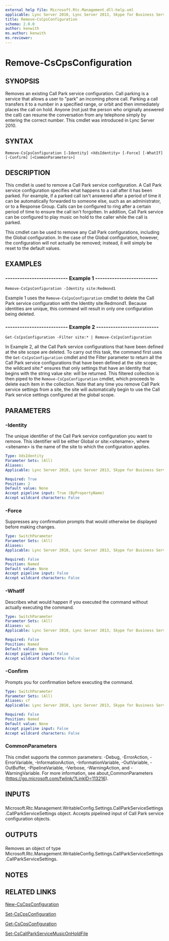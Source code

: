 ```yaml
---
external help file: Microsoft.Rtc.Management.dll-help.xml
applicable: Lync Server 2010, Lync Server 2013, Skype for Business Server 2015, Skype for Business Server 2019
title: Remove-CsCpsConfiguration
schema: 2.0.0
author: kenwith
ms.author: kenwith
ms.reviewer:
---
```


# Remove-CsCpsConfiguration

## SYNOPSIS
Removes an existing Call Park service configuration.
Call parking is a service that allows a user to "park" an incoming phone call.
Parking a call transfers it to a number in a specified range, or orbit and then immediately places the call on hold.
Anyone (not just the person who originally answered the call) can resume the conversation from any telephone simply by entering the correct number.
This cmdlet was introduced in Lync Server 2010.


## SYNTAX

```
Remove-CsCpsConfiguration [-Identity] <XdsIdentity> [-Force] [-WhatIf] [-Confirm] [<CommonParameters>]
```

## DESCRIPTION
This cmdlet is used to remove a Call Park service configuration.
A Call Park service configuration specifies what happens to a call after it has been parked.
For example, if a parked call isn't answered after a period of time it can be automatically forwarded to someone else, such as an administrator, or to a Response Group.
Calls can be configured to ring after a certain period of time to ensure the call isn't forgotten.
In addition, Call Park service can be configured to play music on hold to the caller while the call is parked.

This cmdlet can be used to remove any Call Park configurations, including the Global configuration.
In the case of the Global configuration, however, the configuration will not actually be removed; instead, it will simply be reset to the default values.


## EXAMPLES

### -------------------------- Example 1 --------------------------
```
Remove-CsCpsConfiguration -Identity site:Redmond1
```

Example 1 uses the `Remove-CsCpsConfiguration` cmdlet to delete the Call Park service configuration with the Identity site:Redmond1.
Because identities are unique, this command will result in only one configuration being deleted.


### -------------------------- Example 2 --------------------------
```
Get-CsCpsConfiguration -Filter site:* | Remove-CsCpsConfiguration
```

In Example 2, all the Call Park service configurations that have been defined at the site scope are deleted.
To carry out this task, the command first uses the `Get-CsCpsConfiguration` cmdlet and the Filter parameter to return all the Call Park service configurations that have been defined at the site scope; the wildcard site:* ensures that only settings that have an Identity that begins with the string value site: will be returned.
This filtered collection is then piped to the `Remove-CsCpsConfiguration` cmdlet, which proceeds to delete each item in the collection.
Note that any time you remove Call Park service settings from a site, the site will automatically begin to use the Call Park service settings configured at the global scope.


## PARAMETERS

### -Identity
The unique identifier of the Call Park service configuration you want to remove.
This identifier will be either Global or site:\<sitename\>, where \<sitename\> is the name of the site to which the configuration applies.

```yaml
Type: XdsIdentity
Parameter Sets: (All)
Aliases: 
Applicable: Lync Server 2010, Lync Server 2013, Skype for Business Server 2015, Skype for Business Server 2019

Required: True
Position: 2
Default value: None
Accept pipeline input: True (ByPropertyName)
Accept wildcard characters: False
```

### -Force
Suppresses any confirmation prompts that would otherwise be displayed before making changes.

```yaml
Type: SwitchParameter
Parameter Sets: (All)
Aliases: 
Applicable: Lync Server 2010, Lync Server 2013, Skype for Business Server 2015, Skype for Business Server 2019

Required: False
Position: Named
Default value: None
Accept pipeline input: False
Accept wildcard characters: False
```

### -WhatIf
Describes what would happen if you executed the command without actually executing the command.

```yaml
Type: SwitchParameter
Parameter Sets: (All)
Aliases: wi
Applicable: Lync Server 2010, Lync Server 2013, Skype for Business Server 2015, Skype for Business Server 2019

Required: False
Position: Named
Default value: None
Accept pipeline input: False
Accept wildcard characters: False
```

### -Confirm
Prompts you for confirmation before executing the command.

```yaml
Type: SwitchParameter
Parameter Sets: (All)
Aliases: cf
Applicable: Lync Server 2010, Lync Server 2013, Skype for Business Server 2015, Skype for Business Server 2019

Required: False
Position: Named
Default value: None
Accept pipeline input: False
Accept wildcard characters: False
```

### CommonParameters
This cmdlet supports the common parameters: -Debug, -ErrorAction, -ErrorVariable, -InformationAction, -InformationVariable, -OutVariable, -OutBuffer, -PipelineVariable, -Verbose, -WarningAction, and -WarningVariable. For more information, see about_CommonParameters (https://go.microsoft.com/fwlink/?LinkID=113216).

## INPUTS

###  
Microsoft.Rtc.Management.WritableConfig.Settings.CallParkServiceSettings.CallParkServiceSettings object.
Accepts pipelined input of Call Park service configuration objects.

## OUTPUTS

###  
Removes an object of type Microsoft.Rtc.Management.WritableConfig.Settings.CallParkServiceSettings.CallParkServiceSettings.

## NOTES

## RELATED LINKS

[New-CsCpsConfiguration](New-CsCpsConfiguration.md)

[Set-CsCpsConfiguration](Set-CsCpsConfiguration.md)

[Get-CsCpsConfiguration](Get-CsCpsConfiguration.md)

[Set-CsCallParkServiceMusicOnHoldFile](Set-CsCallParkServiceMusicOnHoldFile.md)

